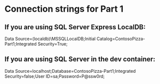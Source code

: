 # Connection strings for Part 1

## If you are using SQL Server Express LocalDB:

Data Source=(localdb)\MSSQLLocalDB;Initial Catalog=ContosoPizza-Part1;Integrated Security=True;

## If you are using SQL Server in the dev container:

Data Source=localhost;Database=ContosoPizza-Part1;Integrated Security=false;User ID=sa;Password=P@ssw0rd;

